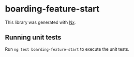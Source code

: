 # boarding-feature-start

This library was generated with [Nx](https://nx.dev).

## Running unit tests

Run `ng test boarding-feature-start` to execute the unit tests.
